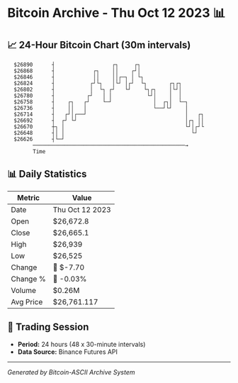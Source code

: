 # Bitcoin Archive - Thu Oct 12 2023 📊

## 📈 24-Hour Bitcoin Chart (30m intervals)

```
  $26890      ┤                  ┌┐     ┌┐                     
  $26868      ┤            ┌┐    ││    ┌┘│                     
  $26846      ┤            ││    ││┌─┐ │ └┐                    
  $26824      ┤           ┌┘└┐   │└┘ │┌┘  └┐       ┌┐┌┐        
  $26802      ┤           │  └┐ ┌┘   └┘    └┐┌┐    │└┘│        
  $26780      ┤          ┌┘   │ │           └┘│    │  │        
  $26758      ┤    ┌┐   ┌┘    └─┘             │  ┌┐│  └─┐      
  $26736      ┤    ││   │                     └──┘└┘    │      
  $26714      ┤   ┌┘│┌──┘                               │   ┌┐ 
  $26692      ┤  ┌┘ └┘                                  │┌┐ ││ 
  $26670      ┼┐ │                                      └┘│┌┘└ 
  $26648      ┤│ │                                        └┘   
  $26626      ┤└─┘                                             
        ────────────────────────────────────────────────→
        Time
```

## 📊 Daily Statistics

| Metric | Value |
|--------|-------|
| Date | Thu Oct 12 2023 |
| Open | $26,672.8 |
| Close | $26,665.1 |
| High | $26,939 |
| Low | $26,525 |
| Change | 🔴 $-7.70 |
| Change % | 🔴 -0.03% |
| Volume | $0.26M |
| Avg Price | $26,761.117 |

## 📅 Trading Session

- **Period:** 24 hours (48 x 30-minute intervals)
- **Data Source:** Binance Futures API

---
*Generated by Bitcoin-ASCII Archive System*
